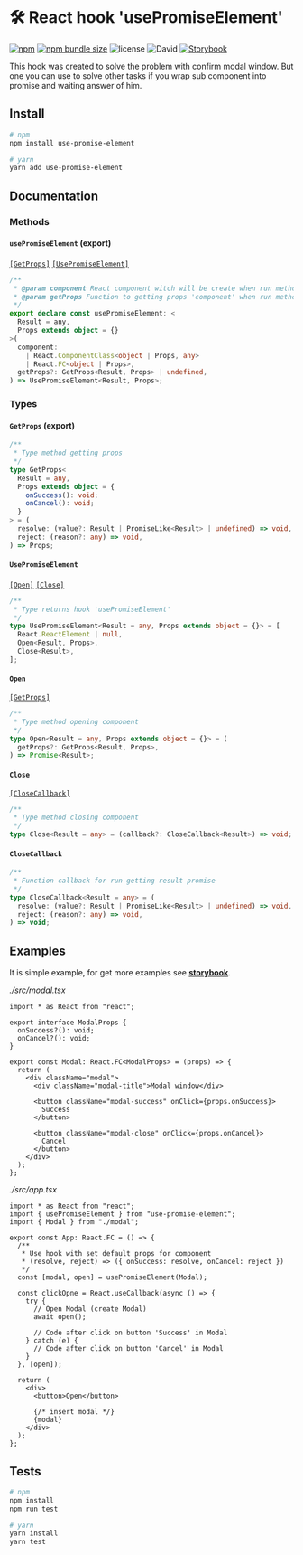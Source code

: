 # 🛠 React hook 'usePromiseElement'

[![npm](https://img.shields.io/npm/v/use-promise-element?style=flat)](https://www.npmjs.com/package/use-promise-element) [![npm bundle size](https://img.shields.io/bundlephobia/min/use-promise-element?color=success&label=minified&style=flat)](https://bundlephobia.com/result?p=use-promise-element) ![license](https://img.shields.io/npm/l/use-promise-element?style=flat) ![David](https://img.shields.io/david/EvgenyiFedotov/use-promise-element?style=flat) [![Storybook](https://cdn.jsdelivr.net/gh/storybookjs/brand@master/badge/badge-storybook.svg)](https://evgenyifedotov.github.io/use-promise-element)

This hook was created to solve the problem with confirm modal window. But one you can use to solve other tasks if you wrap sub component into promise and waiting answer of him.

## Install

```sh
# npm
npm install use-promise-element

# yarn
yarn add use-promise-element
```

## Documentation

### Methods

#### `usePromiseElement` (export)

[`[GetProps]`](#getprops-export) [`[UsePromiseElement]`](#UsePromiseElement)

```ts
/**
 * @param component React component witch will be create when run method 'open'
 * @param getProps Function to getting props 'component' when run method 'open'
 */
export declare const usePromiseElement: <
  Result = any,
  Props extends object = {}
>(
  component:
    | React.ComponentClass<object | Props, any>
    | React.FC<object | Props>,
  getProps?: GetProps<Result, Props> | undefined,
) => UsePromiseElement<Result, Props>;
```

### Types

#### `GetProps` (export)

```ts
/**
 * Type method getting props
 */
type GetProps<
  Result = any,
  Props extends object = {
    onSuccess(): void;
    onCancel(): void;
  }
> = (
  resolve: (value?: Result | PromiseLike<Result> | undefined) => void,
  reject: (reason?: any) => void,
) => Props;
```

#### `UsePromiseElement`

[`[Open]`](#Open) [`[Close]`](#Close)

```ts
/**
 * Type returns hook 'usePromiseElement'
 */
type UsePromiseElement<Result = any, Props extends object = {}> = [
  React.ReactElement | null,
  Open<Result, Props>,
  Close<Result>,
];
```

#### `Open`

[`[GetProps]`](#getprops-export)

```ts
/**
 * Type method opening component
 */
type Open<Result = any, Props extends object = {}> = (
  getProps?: GetProps<Result, Props>,
) => Promise<Result>;
```

#### `Close`

[`[CloseCallback]`](#CloseCallback)

```ts
/**
 * Type method closing component
 */
type Close<Result = any> = (callback?: CloseCallback<Result>) => void;
```

#### `CloseCallback`

```ts
/**
 * Function callback for run getting result promise
 */
type CloseCallback<Result = any> = (
  resolve: (value?: Result | PromiseLike<Result> | undefined) => void,
  reject: (reason?: any) => void,
) => void;
```

## Examples

It is simple example, for get more examples see [**storybook**](https://evgenyifedotov.github.io/use-promise-element).

_./src/modal.tsx_

```tsx
import * as React from "react";

export interface ModalProps {
  onSuccess?(): void;
  onCancel?(): void;
}

export const Modal: React.FC<ModalProps> = (props) => {
  return (
    <div className="modal">
      <div className="modal-title">Modal window</div>

      <button className="modal-success" onClick={props.onSuccess}>
        Success
      </button>

      <button className="modal-close" onClick={props.onCancel}>
        Cancel
      </button>
    </div>
  );
};
```

_./src/app.tsx_

```tsx
import * as React from "react";
import { usePromiseElement } from "use-promise-element";
import { Modal } from "./modal";

export const App: React.FC = () => {
  /**
   * Use hook with set default props for component
   * (resolve, reject) => ({ onSuccess: resolve, onCancel: reject })
   */
  const [modal, open] = usePromiseElement(Modal);

  const clickOpne = React.useCallback(async () => {
    try {
      // Open Modal (create Modal)
      await open();

      // Code after click on button 'Success' in Modal
    } catch (e) {
      // Code after click on button 'Cancel' in Modal
    }
  }, [open]);

  return (
    <div>
      <button>Open</button>

      {/* insert modal */}
      {modal}
    </div>
  );
};
```

## Tests

```sh
# npm
npm install
npm run test

# yarn
yarn install
yarn test
```
